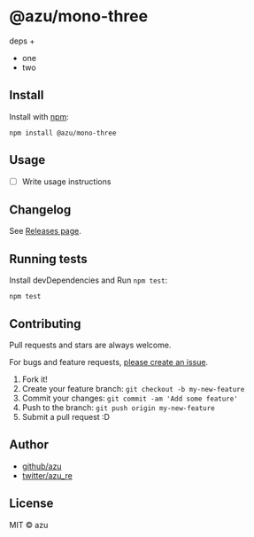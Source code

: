 # @azu/mono-three

deps +

- one
- two

## Install

Install with [npm](https://www.npmjs.com/):

    npm install @azu/mono-three

## Usage

- [ ] Write usage instructions

## Changelog

See [Releases page](https://github.com/azu/lerna-monorepo-github-actions-release/releases).

## Running tests

Install devDependencies and Run `npm test`:

    npm test

## Contributing

Pull requests and stars are always welcome.

For bugs and feature requests, [please create an issue](https://github.com/azu/lerna-monorepo-github-actions-release/issues).

1. Fork it!
2. Create your feature branch: `git checkout -b my-new-feature`
3. Commit your changes: `git commit -am 'Add some feature'`
4. Push to the branch: `git push origin my-new-feature`
5. Submit a pull request :D

## Author

- [github/azu](https://github.com/azu)
- [twitter/azu_re](https://twitter.com/azu_re)

## License

MIT © azu
